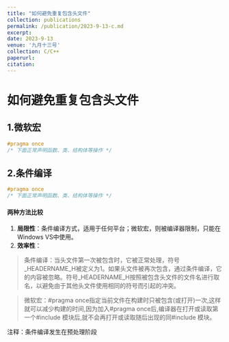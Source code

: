 ```yaml
---
title: "如何避免重复包含头文件"
collection: publications
permalink: /publication/2023-9-13-c.md
excerpt: 
date: 2023-9-13
venue: '九月十三号'
collection: C/C++
paperurl: 
citation: 
---
```

# 如何避免重复包含头文件

## 1.微软宏

```c
#pragma once
/* 下面正常声明函数、类、结构体等操作 */
```

## 2.条件编译

```c
#pragma once
/* 下面正常声明函数、类、结构体等操作 */
```

#### 两种方法比较

1. **局限性**：条件编译方式，适用于任何平台；微软宏，则被编译器限制，只能在Windows VS中使用。
2. **效率性**：

> 条件编译：当头文件第一次被包含时，它被正常处理，符号_HEADERNAME_H被定义为1。如果头文件被再次包含，通过条件编译，它的内容被忽略。符号_HEADERNAME_H按照被包含头文件的文件名进行取名，以避免由于其他头文件使用相同的符号而引起的冲突。

> 微软宏：#pragma once指定当前文件在构建时只被包含(或打开)一次,这样就可以减少构建的时间,因为加入#pragma once后,编译器在打开或读取第一个#include 模块后,就不会再打开或读取随后出现的同#include 模块。

注释：条件编译发生在预处理阶段
